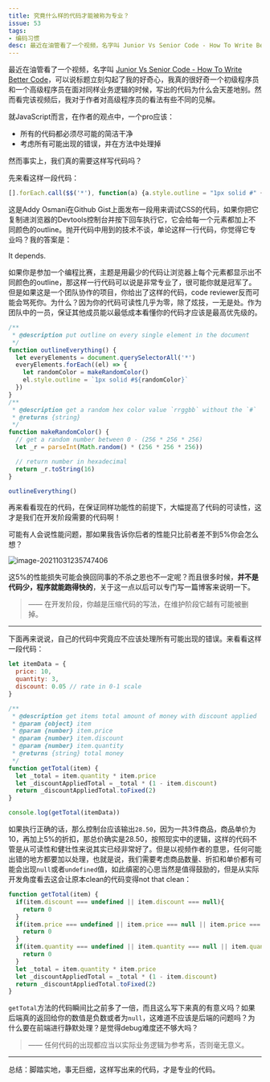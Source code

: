 ```yaml
---
title: 究竟什么样的代码才能被称为专业？
issue: 53
tags:
- 编码习惯
desc: 最近在油管看了一个视频，名字叫 Junior Vs Senior Code - How To Write Better Code，可以说标题立刻勾起了我的好奇心，我真的很好奇一个初级程序员和一个高级程序员在面对同样业务逻辑的时候，写出的代码为什么会天差地别。然而看完该视频后，我对于作者对高级程序员的看法有些不同的见解。
---
```


最近在油管看了一个视频，名字叫 [Junior Vs Senior Code - How To Write Better Code](https://www.youtube.com/watch?v=g2nMKzhkvxw)，可以说标题立刻勾起了我的好奇心，我真的很好奇一个初级程序员和一个高级程序员在面对同样业务逻辑的时候，写出的代码为什么会天差地别。然而看完该视频后，我对于作者对高级程序员的看法有些不同的见解。

就JavaScript而言，在作者的观点中，一个pro应该：

- 所有的代码都必须尽可能的简洁干净
- 考虑所有可能出现的错误，并在方法中处理掉

然而事实上，我们真的需要这样写代码吗？

先来看这样一段代码：

```javascript
[].forEach.call($$('*'), function(a) {a.style.outline = "1px solid #" + (~~(Math.random()*(1<<24))).toString(16)})
```

这是Addy Osmani在Github Gist上面发布一段用来调试CSS的代码，如果你把它复制进浏览器的Devtools控制台并按下回车执行它，它会给每一个元素都加上不同颜色的outline。抛开代码中用到的技术不谈，单论这样一行代码，你觉得它专业吗？我的答案是：

It depends.

如果你是参加一个编程比赛，主题是用最少的代码让浏览器上每个元素都显示出不同颜色的outline，那这样一行代码可以说是非常专业了，很可能你就是冠军了。但是如果这是一个团队协作的项目，你给出了这样的代码，code reviewer反而可能会骂死你。为什么？因为你的代码可读性几乎为零，除了炫技，一无是处。作为团队中的一员，保证其他成员能以最低成本看懂你的代码才应该是最高优先级的。

```javascript
/**
 * @description put outline on every single element in the document
 */
function outlineEverything() {
  let everyElements = document.querySelectorAll('*')
  everyElements.forEach((el) => {
    let randomColor = makeRandomColor()
    el.style.outline = `1px solid #${randomColor}`
  })
}
/**
 * @description get a random hex color value `rrggbb` without the `#`
 * @returns {string} 
 */
function makeRandomColor() {
  // get a random number between 0 - (256 * 256 * 256)
  let _r = parseInt(Math.random() * (256 * 256 * 256))

  // return number in hexadecimal
  return _r.toString(16)
}

outlineEverything()
```

再来看看现在的代码，在保证同样功能性的前提下，大幅提高了代码的可读性，这才是我们在开发阶段需要的代码啊！

可能有人会说性能问题，那如果我告诉你后者的性能只比前者差不到5%你会怎么想？

![image-20211031235747406](https://blog-r2.jw1.dev/p_assets/202110/a01/image-20211031235747406.png)

这5%的性能损失可能会换回同事的不杀之恩也不一定呢？而且很多时候，**并不是代码少，程序就能跑得快的**，关于这一点以后可以专门写一篇博客来说明一下。



> —— 在开发阶段，你越是压缩代码的写法，在维护阶段它越有可能被删掉。

---

下面再来说说，自己的代码中究竟应不应该处理所有可能出现的错误。来看看这样一段代码：

```javascript
let itemData = {
  price: 10,
  quantity: 3,
  discount: 0.05 // rate in 0-1 scale
}

/**
 * @description get items total amount of money with discount applied
 * @param {object} item
 * @param {number} item.price
 * @param {number} item.discount
 * @param {number} item.quantity
 * @returns {string} total money
 */
function getTotal(item) {
  let _total = item.quantity * item.price
  let _discountAppliedTotal = _total * (1 - item.discount)
  return _discountAppliedTotal.toFixed(2)
}

console.log(getTotal(itemData))
```

如果执行正确的话，那么控制台应该输出`28.50`，因为一共3件商品，商品单价为10，再加上5%的折扣，那总价确实是28.50，按照现实中的逻辑，这样的代码不管是从可读性和健壮性来说其实已经非常好了。但是以视频作者的意思，任何可能出错的地方都要加以处理，也就是说，我们需要考虑商品数量、折扣和单价都有可能会出现`null`或者`undefined`值，如此缜密的心思当然是值得鼓励的，但是从实际开发角度看去这会让原本clean的代码变得not that clean：

```javascript
function getTotal(item) {
  if(item.discount === undefined || item.discount === null){
    return 0
  }
  if(item.price === undefined || item.price === null || item.price === 0){
    return 0
  }
  if(item.quantity === undefined || item.quantity === null || item.quantity === 0){
    return 0
  }
  let _total = item.quantity * item.price
  let _discountAppliedTotal = _total * (1 - item.discount)
  return _discountAppliedTotal.toFixed(2)
}
```

`getTotal`方法的代码瞬间比之前多了一倍，而且这么写下来真的有意义吗？如果后端真的返回给你的数值是负数或者为`null`，这难道不应该是后端的问题吗？为什么要在前端进行静默处理？是觉得debug难度还不够大吗？

> —— 任何代码的出现都应当以实际业务逻辑为参考系，否则毫无意义。

---

总结：脚踏实地，事无巨细，这样写出来的代码，才是专业的代码。
